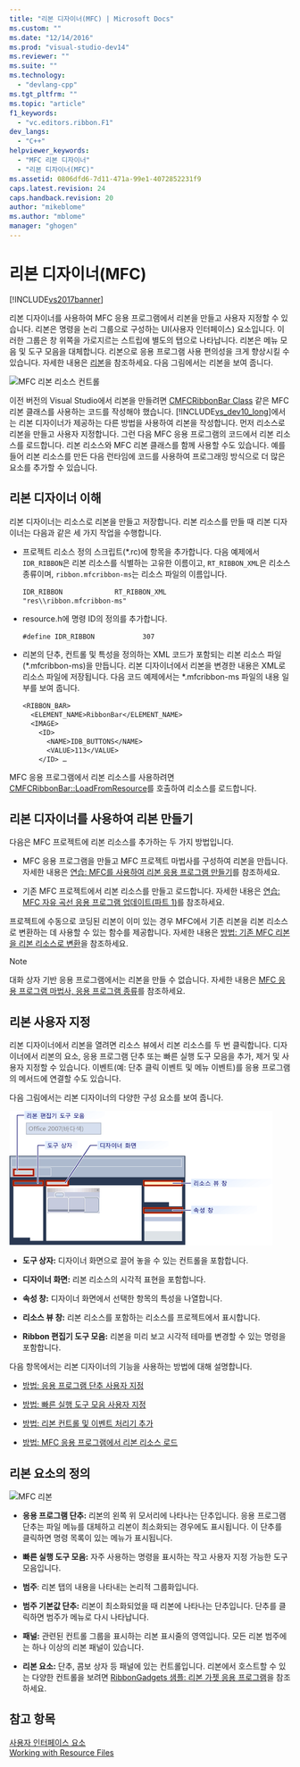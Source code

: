 ```yaml
---
title: "리본 디자이너(MFC) | Microsoft Docs"
ms.custom: ""
ms.date: "12/14/2016"
ms.prod: "visual-studio-dev14"
ms.reviewer: ""
ms.suite: ""
ms.technology: 
  - "devlang-cpp"
ms.tgt_pltfrm: ""
ms.topic: "article"
f1_keywords: 
  - "vc.editors.ribbon.F1"
dev_langs: 
  - "C++"
helpviewer_keywords: 
  - "MFC 리본 디자이너"
  - "리본 디자이너(MFC)"
ms.assetid: 0806dfd6-7d11-471a-99e1-4072852231f9
caps.latest.revision: 24
caps.handback.revision: 20
author: "mikeblome"
ms.author: "mblome"
manager: "ghogen"
---
```

# 리본 디자이너(MFC)
[!INCLUDE[vs2017banner](../assembler/inline/includes/vs2017banner.md)]

리본 디자이너를 사용하여 MFC 응용 프로그램에서 리본을 만들고 사용자 지정할 수 있습니다.  리본은 명령을 논리 그룹으로 구성하는 UI\(사용자 인터페이스\) 요소입니다.  이러한 그룹은 창 위쪽을 가로지르는 스트립에 별도의 탭으로 나타납니다.  리본은 메뉴 모음 및 도구 모음을 대체합니다.  리본으로 응용 프로그램 사용 편의성을 크게 향상시킬 수 있습니다.  자세한 내용은 [리본](http://go.microsoft.com/fwlink/?LinkId=129233)을 참조하세요.  다음 그림에서는 리본을 보여 줍니다.  
  
 ![MFC 리본 리소스 컨트롤](../mfc/media/ribbon_no_callouts.png "Ribbon\_No\_Callouts")  
  
 이전 버전의 Visual Studio에서 리본을 만들려면 [CMFCRibbonBar Class](../mfc/reference/cmfcribbonbar-class.md) 같은 MFC 리본 클래스를 사용하는 코드를 작성해야 했습니다.  [!INCLUDE[vs_dev10_long](../build/includes/vs_dev10_long_md.md)]에서는 리본 디자이너가 제공하는 다른 방법을 사용하여 리본을 작성합니다. 먼저 리소스로 리본을 만들고 사용자 지정합니다.  그런 다음 MFC 응용 프로그램의 코드에서 리본 리소스를 로드합니다.  리본 리소스와 MFC 리본 클래스를 함께 사용할 수도 있습니다.  예를 들어 리본 리소스를 만든 다음 런타임에 코드를 사용하여 프로그래밍 방식으로 더 많은 요소를 추가할 수 있습니다.  
  
## 리본 디자이너 이해  
 리본 디자이너는 리소스로 리본을 만들고 저장합니다.  리본 리소스를 만들 때 리본 디자이너는 다음과 같은 세 가지 작업을 수행합니다.  
  
-   프로젝트 리소스 정의 스크립트\(\*.rc\)에 항목을 추가합니다.  다음 예제에서 `IDR_RIBBON`은 리본 리소스를 식별하는 고유한 이름이고, `RT_RIBBON_XML`은 리소스 종류이며, `ribbon.mfcribbon-ms`는 리소스 파일의 이름입니다.  
  
    ```  
    IDR_RIBBON             RT_RIBBON_XML                      "res\\ribbon.mfcribbon-ms"  
    ```  
  
-   resource.h에 명령 ID의 정의를 추가합니다.  
  
    ```  
    #define IDR_RIBBON            307  
    ```  
  
-   리본의 단추, 컨트롤 및 특성을 정의하는 XML 코드가 포함되는 리본 리소스 파일\(\*.mfcribbon\-ms\)을 만듭니다.  리본 디자이너에서 리본을 변경한 내용은 XML로 리소스 파일에 저장됩니다.  다음 코드 예제에서는 \*.mfcribbon\-ms 파일의 내용 일부를 보여 줍니다.  
  
    ```  
    <RIBBON_BAR>  
      <ELEMENT_NAME>RibbonBar</ELEMENT_NAME>  
      <IMAGE>  
        <ID>  
          <NAME>IDB_BUTTONS</NAME>  
          <VALUE>113</VALUE>  
        </ID> …  
    ```  
  
 MFC 응용 프로그램에서 리본 리소스를 사용하려면 [CMFCRibbonBar::LoadFromResource](../Topic/CMFCRibbonBar::LoadFromResource.md)를 호출하여 리소스를 로드합니다.  
  
## 리본 디자이너를 사용하여 리본 만들기  
 다음은 MFC 프로젝트에 리본 리소스를 추가하는 두 가지 방법입니다.  
  
-   MFC 응용 프로그램을 만들고 MFC 프로젝트 마법사를 구성하여 리본을 만듭니다.  자세한 내용은 [연습: MFC를 사용하여 리본 응용 프로그램 만들기](../mfc/walkthrough-creating-a-ribbon-application-by-using-mfc.md)를 참조하세요.  
  
-   기존 MFC 프로젝트에서 리본 리소스를 만들고 로드합니다.  자세한 내용은 [연습: MFC 자유 곡선 응용 프로그램 업데이트\(파트 1\)](../mfc/walkthrough-updating-the-mfc-scribble-application-part-1.md)를 참조하세요.  
  
 프로젝트에 수동으로 코딩된 리본이 이미 있는 경우 MFC에서 기존 리본을 리본 리소스로 변환하는 데 사용할 수 있는 함수를 제공합니다.  자세한 내용은 [방법: 기존 MFC 리본을 리본 리소스로 변환](../mfc/how-to-convert-an-existing-mfc-ribbon-to-a-ribbon-resource.md)을 참조하세요.  
  
> [!NOTE]
>  대화 상자 기반 응용 프로그램에서는 리본을 만들 수 없습니다.  자세한 내용은 [MFC 응용 프로그램 마법사, 응용 프로그램 종류](../mfc/reference/application-type-mfc-application-wizard.md)를 참조하세요.  
  
## 리본 사용자 지정  
 리본 디자이너에서 리본을 열려면 리소스 뷰에서 리본 리소스를 두 번 클릭합니다.  디자이너에서 리본의 요소, 응용 프로그램 단추 또는 빠른 실행 도구 모음을 추가, 제거 및 사용자 지정할 수 있습니다.  이벤트\(예: 단추 클릭 이벤트 및 메뉴 이벤트\)를 응용 프로그램의 메서드에 연결할 수도 있습니다.  
  
 다음 그림에서는 리본 디자이너의 다양한 구성 요소를 보여 줍니다.  
  
 ![MFC 리본 디자이너](../mfc/media/ribbon_designer.png "Ribbon\_Designer")  
  
-   **도구 상자:** 디자이너 화면으로 끌어 놓을 수 있는 컨트롤을 포함합니다.  
  
-   **디자이너 화면:** 리본 리소스의 시각적 표현을 포함합니다.  
  
-   **속성 창:** 디자이너 화면에서 선택한 항목의 특성을 나열합니다.  
  
-   **리소스 뷰 창:** 리본 리소스를 포함하는 리소스를 프로젝트에서 표시합니다.  
  
-   **Ribbon 편집기 도구 모음:** 리본을 미리 보고 시각적 테마를 변경할 수 있는 명령을 포함합니다.  
  
 다음 항목에서는 리본 디자이너의 기능을 사용하는 방법에 대해 설명합니다.  
  
-   [방법: 응용 프로그램 단추 사용자 지정](../mfc/how-to-customize-the-application-button.md)  
  
-   [방법: 빠른 실행 도구 모음 사용자 지정](../mfc/how-to-customize-the-quick-access-toolbar.md)  
  
-   [방법: 리본 컨트롤 및 이벤트 처리기 추가](../mfc/how-to-add-ribbon-controls-and-event-handlers.md)  
  
-   [방법: MFC 응용 프로그램에서 리본 리소스 로드](../mfc/how-to-load-a-ribbon-resource-from-an-mfc-application.md)  
  
## 리본 요소의 정의  
 ![MFC 리본](../mfc/media/ribbon.png "Ribbon")  
  
-   **응용 프로그램 단추:** 리본의 왼쪽 위 모서리에 나타나는 단추입니다.  응용 프로그램 단추는 파일 메뉴를 대체하고 리본이 최소화되는 경우에도 표시됩니다.  이 단추를 클릭하면 명령 목록이 있는 메뉴가 표시됩니다.  
  
-   **빠른 실행 도구 모음:** 자주 사용하는 명령을 표시하는 작고 사용자 지정 가능한 도구 모음입니다.  
  
-   **범주**: 리본 탭의 내용을 나타내는 논리적 그룹화입니다.  
  
-   **범주 기본값 단추:** 리본이 최소화되었을 때 리본에 나타나는 단추입니다.  단추를 클릭하면 범주가 메뉴로 다시 나타납니다.  
  
-   **패널:** 관련된 컨트롤 그룹을 표시하는 리본 표시줄의 영역입니다.  모든 리본 범주에는 하나 이상의 리본 패널이 있습니다.  
  
-   **리본 요소:** 단추, 콤보 상자 등 패널에 있는 컨트롤입니다.  리본에서 호스트할 수 있는 다양한 컨트롤을 보려면 [RibbonGadgets 샘플: 리본 가젯 응용 프로그램](../top/visual-cpp-samples.md)을 참조하세요.  
  
## 참고 항목  
 [사용자 인터페이스 요소](../mfc/user-interface-elements-mfc.md)   
 [Working with Resource Files](../mfc/working-with-resource-files.md)